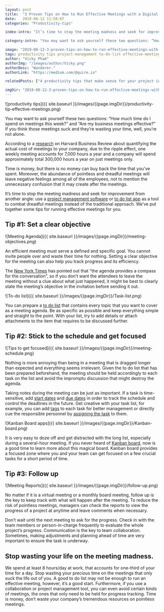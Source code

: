 ```yaml
---
layout: post
title:  "3 Proven Tips on How to Run Effective Meetings with a Digital To Do List"
date:   2019-08-12 11:58:07
categories: "Productivity-tips"

index-intro: "It’s time to stop the meeting madness and seek for improvement from another angle: use a digital to do list app as a tool to combat dreadful meetings instead of the traditional approach."

category-intro: "You may want to ask yourself these two questions: “How much time do I spend on meetings this week?” and “Are my business meetings effective?” If you think those meetings suck and they’re nothing but a waste of time for you, well, you’re not alone."

image: "2019-08-12-3-proven-tips-on-how-to-run-effective-meetings-with-a-digital-to-do-list/productivity-tip-effective-meetings.png"
tags: productivity tips project-management to-do-list effective-meetings meeting how-to-run-effective-meetings
author: "Vicky Pham"
authorImg: "/images/author/Vicky.png"
authorDesc: "Wanderer."
authorLink: "https://medium.com/@quire.io"

relatedPosts: ["4 productivity tips that make sense for your project in 2018", "Top 3 Productivity Tips With Online To Do List Software", "7 Productivity Tips to Avoid Burnout at Work"]

imgDir: "2019-08-12-3-proven-tips-on-how-to-run-effective-meetings-with-a-digital-to-do-list"
---
```


![productivity tips]({{ site.baseurl }}/images/{{page.imgDir}}/productivity-tip-effective-meetings.png)

You may want to ask yourself these two questions: “How much time do I spend on meetings this week?” and “Are my business meetings effective?” If you think those meetings suck and they’re wasting your time, well, you’re not alone. 

According to a [research](https://hbr.org/2014/04/how-a-weekly-meeting-took-up-300000-hours-a-year) on Harvard Business Review about quantifying the actual cost of meetings to your company, due to the ripple effect, one weekly meeting accounts for 7,000 hours a year and a company will spend approximately total 300,000 hours a year on just meetings only. 

Time is money, but there is no money can buy back the time that you’ve spent. Moreover, the abundance of pointless and dreadful meetings will leave negative feelings among all of the employees, not to mention the unnecessary confusion that it may create after the meetings.

It’s time to stop the meeting madness and seek for improvement from another angle: use a [project management software](https://quire.io/compare/best-project-management-software-reviews-comparisons) or [to do list app](https://quire.io/compare/best-to-do-list-apps) as a tool to combat dreadful meetings instead of the traditional approach. We’ve put together some tips for running effective meetings for you.

## Tip #1: Set a clear objective

![Meeting Agenda]({{ site.baseurl }}/images/{{page.imgDir}}/meeting-objectives.png)

An efficient meeting must serve a defined and specific goal. You cannot invite people over and waste their time for nothing.  Setting a clear objective for the meeting can also help you track progress and its efficiency. 

The [New York Times](https://www.nytimes.com/guides/business/how-to-run-an-effective-meeting) has pointed out that “the agenda provides a compass for the conversation”, so if you don’t want the attendees to leave the meeting without a clue about what just happened, it might be best to clearly state the meeting’s objective in the invitation before sending it out. 

![To-do list]({{ site.baseurl }}/images/{{page.imgDir}}/Task-list.png)

You can prepare a [to do list](https://quire.io/compare/best-to-do-list-apps) that contains every topic that you want to cover as a meeting agenda. Be as specific as possible and keep everything simple and straight to the point. With your list, try to add details or attach attachments to the item that requires to be discussed further.

## Tip #2: Stick to the schedule and get focused

![Tips to get focused]({{ site.baseurl }}/images/{{page.imgDir}}/meeting-schedule.png)

Nothing is more annoying than being in a meeting that is dragged longer than expected and everything seems irrelevant.  Given the to do list that has been prepared beforehand, the meeting should be held accordingly to each task on the list and avoid the impromptu discussion that might destroy the agenda. 

Taking notes during the meeting can be just as important. If a task is time-sensitive, add [start dates](https://quire.io/w/Getting_Started_with_Quire/102/Set_start_date_an...) and [due dates](https://quire.io/w/Getting_Started_with_Quire/29/Set_due_date_and_...) in order to track the schedule and control the deadlines in the future. Get creative with your task list, for example, you can add [tags](https://quire.io/w/Getting_Started_with_Quire/7/Add_edit_or_delet...) to each task for better management or directly cue the responsible personnel by [assigning the task](https://quire.io/w/Getting_Started_with_Quire/3/Assign_a_task_to_...) to them. 

![Kanban Board apps]({{ site.baseurl }}/images/{{page.imgDir}}/Kanban-board.png)

It is very easy to doze off and get distracted with the long list, especially during a several-hour meeting. If you never heard of [Kanban board](https://quire.io/blog/p/To-Do-List-and-Kanban-What-Project-Management-Did-Wrong.html), now is a good time to learn more about this magical board. Kanban board provides a focused zone where you and your team can get focused on a few crucial tasks for a short period of time. 

## Tip #3: Follow up

![Meeting Reports]({{ site.baseurl }}/images/{{page.imgDir}}/follow-up.png)

No matter if it is a virtual meeting or a monthly board meeting, follow up is the key to keep track with what will happen after the meeting. To reduce the risk of pointless meetings, managers can check the reports to view the progress of a project at anytime and leave comments when necessary. 

Don’t wait until the next meeting to ask for the progress. Check in with the team members or person-in-charge frequently to evaluate the whole project’s progress. Communication is the key to team collaboration. Sometimes, making adjustments and planning ahead of time are very important to ensure the task is underway.

## Stop wasting your life on the meeting madness.

We spend at least 8 hours/day at work, that accounts for one-third of your time for a day. Stop wasting your precious time on the meetings that only suck the life out of you. A good to do list may not be enough to run an effective meeting, however, it’s a good start. Furthermore, if you use a collaboration or project management tool, you can even avoid certain kinds of meetings, the ones that only need to be held for progress tracking. Time is money, don’t waste your company’s tremendous resources on pointless meetings. 

[jekyll]:      http://jekyllrb.com
[jekyll-gh]:   https://github.com/jekyll/jekyll
[jekyll-help]: https://github.com/jekyll/jekyll-help
